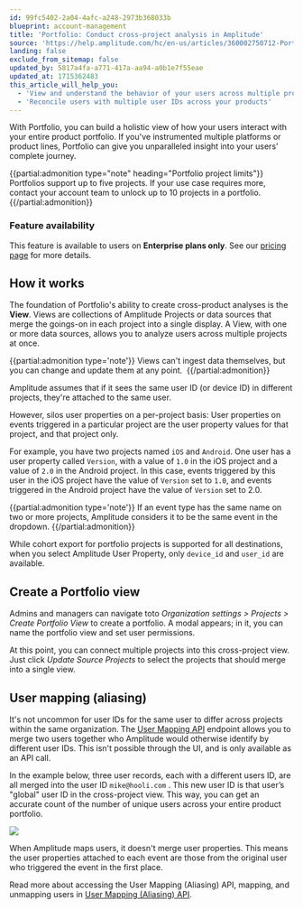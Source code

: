 ```yaml
---
id: 99fc5402-2a04-4afc-a248-2973b368033b
blueprint: account-management
title: 'Portfolio: Conduct cross-project analysis in Amplitude'
source: 'https://help.amplitude.com/hc/en-us/articles/360002750712-Portfolio-Conduct-cross-project-analysis-in-Amplitude'
landing: false
exclude_from_sitemap: false
updated_by: 5817a4fa-a771-417a-aa94-a0b1e7f55eae
updated_at: 1715362483
this_article_will_help_you:
  - 'View and understand the behavior of your users across multiple products'
  - 'Reconcile users with multiple user IDs across your products'
---
```

With Portfolio, you can build a holistic view of how your users interact with your entire product portfolio. If you've instrumented multiple platforms or product lines, Portfolio can give you unparalleled insight into your users’ complete journey.

{{partial:admonition type="note" heading="Portfolio project limits"}}
Portfolios support up to five projects. If your use case requires more, contact your account team to unlock up to 10 projects in a portfolio.
{{/partial:admonition}}

### Feature availability

This feature is available to users on **Enterprise plans only**. See our [pricing page](https://amplitude.com/pricing) for more details.

## How it works

The foundation of Portfolio's ability to create cross-product analyses is the **View**. Views are collections of Amplitude Projects or data sources that merge the goings-on in each project into a single display. A View, with one or more data sources, allows you to analyze users across multiple projects at once. 

{{partial:admonition type='note'}}
Views can't ingest data themselves, but you can change and update them at any point. 
{{/partial:admonition}}

Amplitude assumes that if it sees the same user ID (or device ID) in different projects, they're attached to the same user. 

However, silos user properties on a per-project basis: User properties on events triggered in a particular project are the user property values for that project, and that project only. 

For example, you have two projects named `iOS` and `Android`. One user has a user property called `Version`, with a value of `1.0` in the iOS project and a value of `2.0` in the Android project. In this case, events triggered by this user in the iOS project have the value of `Version` set to `1.0`, and events triggered in the Android project have the value of `Version` set to 2.0.

{{partial:admonition type='note'}}
If an event type has the same name on two or more projects, Amplitude considers it to be the same event in the dropdown.
{{/partial:admonition}}

While cohort export for portfolio projects is supported for all destinations, when you select Amplitude User Property, only `device_id` and `user_id` are available.

## Create a Portfolio view

Admins and managers can navigate toto *Organization settings > Projects > Create Portfolio View* to create a portfolio. A modal appears; in it, you can name the portfolio view and set user permissions.

At this point, you can connect multiple projects into this cross-project view. Just click *Update Source Projects* to select the projects that should merge into a single view. 

## User mapping (aliasing)

It's not uncommon for user IDs for the same user to differ across projects within the same organization. The [User Mapping API](/docs/apis/analytics/user-mapping) endpoint allows you to merge two users together who Amplitude would otherwise identify by different user IDs. This isn't possible through the UI, and is only available as an API call.

In the example below, three user records, each with a different users ID, are all merged into the user ID `mike@hooli.com` . This new user ID is that user’s "global" user ID in the cross-project view. This way, you can get an accurate count of the number of unique users across your entire product portfolio.

![](/docs/output/img/account-management/360003724891)

When Amplitude maps users, it doesn't merge user properties. This means the user properties attached to each event are those from the original user who triggered the event in the first place.

Read more about accessing the User Mapping (Aliasing) API, mapping, and unmapping users in [User Mapping (Aliasing) API](/docs/apis/analytics/user-mapping#usage).
